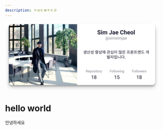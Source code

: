 ```yaml
---
description: ㅈㅂㄷㄼㅈㄷㄹ
---
```


<a href="https://github.com/simsimjae">![](../images/simsimjae.jpeg)</a>

# hello world

안녕하세요
